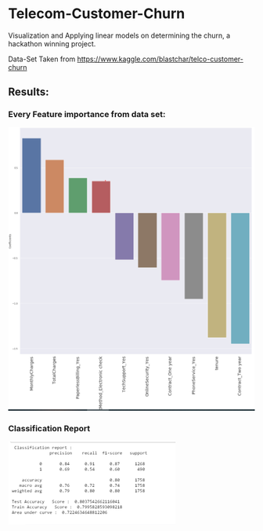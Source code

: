 # Telecom-Customer-Churn

Visualization and Applying linear models on determining the churn, a hackathon winning project.

Data-Set Taken from https://www.kaggle.com/blastchar/telco-customer-churn

## Results:
### Every Feature importance from data set: 
![GitHub Logo](images/Capture.PNG)

### Classification Report
![GitHub Logo](images/Capture1.PNG)
